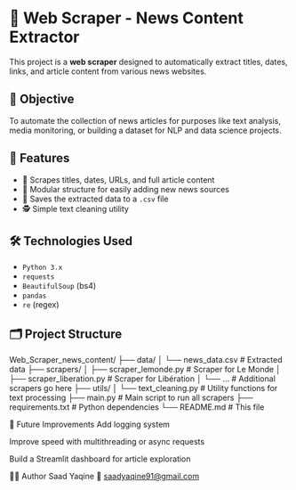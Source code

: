 
# 📰 Web Scraper - News Content Extractor

This project is a **web scraper** designed to automatically extract titles, dates, links, and article content from various news websites.

## 📌 Objective

To automate the collection of news articles for purposes like text analysis, media monitoring, or building a dataset for NLP and data science projects.

## 🚀 Features

- 🔎 Scrapes titles, dates, URLs, and full article content
- 🧠 Modular structure for easily adding new news sources
- 📂 Saves the extracted data to a `.csv` file
- 🕵️ Simple text cleaning utility

## 🛠️ Technologies Used

- `Python 3.x`
- `requests`
- `BeautifulSoup` (bs4)
- `pandas`
- `re` (regex)

## 🗂️ Project Structure

Web_Scraper_news_content/ ├── data/ │ └── news_data.csv # Extracted data ├── scrapers/ │ ├── scraper_lemonde.py # Scraper for Le Monde │ ├── scraper_liberation.py # Scraper for Libération │ └── ... # Additional scrapers go here ├── utils/ │ └── text_cleaning.py # Utility functions for text processing ├── main.py # Main script to run all scrapers ├── requirements.txt # Python dependencies └── README.md # This file

📌 Future Improvements
 Add logging system

 Improve speed with multithreading or async requests

 Build a Streamlit dashboard for article exploration

👨‍💻 Author
Saad Yaqine
📧 saadyaqine91@gmail.com



